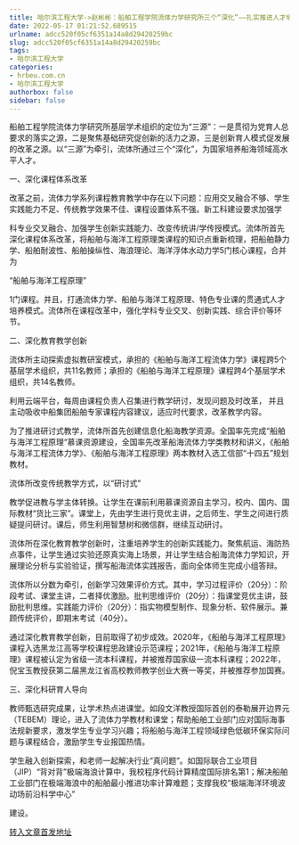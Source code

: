 ```yaml
---
title: 哈尔滨工程大学->赵彬彬：船舶工程学院流体力学研究所三个“深化”——扎实推进人才培养 | hrbeu.com.cn
date: 2022-05-17 01:21:52.689515
urlname: adcc520f05cf6351a14a8d29420259bc
slug: adcc520f05cf6351a14a8d29420259bc
tags: 
- 哈尔滨工程大学
categories:
- hrbeu.com.cn
- 哈尔滨工程大学
authorbox: false
sidebar: false
---
```

船舶工程学院流体力学研究所基层学术组织的定位为“三源”：一是贯彻为党育人总要求的落实之源，二是聚焦基础研究促创新的活力之源，三是创新育人模式促发展的改革之源。以“三源”为牵引，流体所通过三个“深化”，为国家培养船海领域高水平人才。

一、深化课程体系改革

改革之前，流体力学系列课程教育教学中存在以下问题：应用交叉融合不够、学生实践能力不足、传统教学效果不佳、课程设置体系不强。新工科建设要求加强学
<!--more-->
科专业交叉融合、加强学生创新实践能力、改变传统讲/学传授模式。流体所首先深化课程体系改革，将船舶与海洋工程原理类课程的知识点重新梳理，把船舶静力学、船舶耐波性、船舶操纵性、海浪理论、海洋浮体水动力学5门核心课程，合并为

“船舶与海洋工程原理”

1门课程。并且，打通流体力学、船舶与海洋工程原理、特色专业课的贯通式人才培养模式。流体所在课程改革中，强化学科专业交叉、创新实践、综合评价等环节。

二、深化教育教学创新

流体所主动探索虚拟教研室模式，承担的《船舶与海洋工程流体力学》课程跨5个基层学术组织，共11名教师；承担的《船舶与海洋工程原理》课程跨4个基层学术组织，共14名教师。

利用云端平台，每周由课程负责人召集进行教学研讨，发现问题及时改革， 并且主动吸收中船集团船舶专家课程内容建议，适应时代要求，改革教学内容。

为了推进研讨式教学，流体所首先创建信息化船海教学资源。全国率先完成“船舶与海洋工程原理“慕课资源建设，全国率先改革船海流体力学类教材和讲义，《船舶与海洋工程流体力学》、《船舶与海洋工程原理》两本教材入选工信部“十四五”规划教材。

流体所改变传统教学方式，以“研讨式”

教学促进教与学主体转换。让学生在课前利用慕课资源自主学习，校内、国内、国际教材“货比三家”。课堂上，先由学生进行竞优主讲，之后师生、学生之间进行质疑提问研讨。课后，师生利用智慧树和微信群，继续互动研讨。

流体所在深化教育教学创新时，注重培养学生的创新实践能力。聚焦航运、海防热点事件，让学生通过实验还原真实海上场景，并让学生结合船海流体力学知识，开展理论分析与实验验证，撰写船海流体实践报告，面向全体师生完成小组答辩。

流体所以分数为牵引，创新学习效果评价方式。其中，学习过程评价（20分）：阶段考试、课堂主讲，二者择优激励。批判思维评价（20分）：指课堂竞优主讲，鼓励批判思维。实践能力评价（20分）：指实物模型制作、现象分析、软件展示。兼顾传统评价，即期末考试（40分）。

通过深化教育教学创新，目前取得了初步成效。2020年，《船舶与海洋工程原理》课程入选黑龙江高等学校课程思政建设示范课程；2021年，《船舶与海洋工程原理》课程被认定为省级一流本科课程，并被推荐国家级一流本科课程；2022年，倪宝玉教授获第二届黑龙江省高校教师教学创业大赛一等奖，并被推荐参加国赛。

三、深化科研育人导向

教师甄选研究成果，让学术热点进课堂。如段文洋教授国际首创的泰勒展开边界元（TEBEM）理论，进入了流体力学教材和课堂；帮助船舶工业部门应对国际海事法规新要求，激发学生专业学习兴趣；将船舶与海洋工程领域绿色低碳环保实际问题与课程结合，激励学生专业报国热情。

学生融入创新探索，和老师一起解决行业“真问题”。如国际联合工业项目（JIP）“背对背”极端海浪计算中，我校程序代码计算精度国际排名第1；解决船舶工业部门在极端海浪中的船舶最小推进功率计算难题；支撑我校“极端海洋环境波动场前沿科学中心”

建设。



[转入文章首发地址](http://gongxue.cn/info/1141/70857.htm)